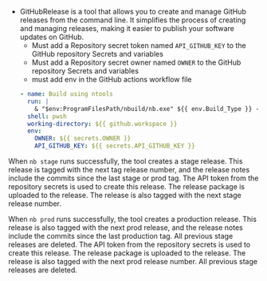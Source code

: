 - GitHubRelease is a tool that allows you to create and manage GitHub releases from the command line. It simplifies the process of creating and managing releases, making it easier to publish your software updates on GitHub.
    - Must add a Repository secret token named `API_GITHUB_KEY` to the GitHub repository Secrets and variables
    - Must add a Repository secret owner named `OWNER` to the GitHub repository Secrets and variables
    - must add env in the GitHub actions workflow file
    ```yml
    - name: Build using ntools
      run: |
        & "$env:ProgramFilesPath/nbuild/nb.exe" ${{ env.Build_Type }} -v ${{ env.Enable_Logging }}
      shell: pwsh
      working-directory: ${{ github.workspace }}
      env:
        OWNER: ${{ secrets.OWNER }}
        API_GITHUB_KEY: ${{ secrets.API_GITHUB_KEY }}
    ```

When `nb stage` runs successfully, the tool creates a stage release. This release is tagged with the next tag release number, and the release notes include the commits since the last stage or prod tag. The API token from the repository secrets is used to create this release.  The release package is uploaded to the release. The release is also tagged with the next stage release number.

When `nb prod` runs successfully, the tool creates a production release. This release is also tagged with the next prod release, and the release notes include the commits since the last production tag. All previous stage releases are deleted. The API token from the repository secrets is used to create this release. The release package is uploaded to the release. The release is also tagged with the next prod release number. All previous stage releases are deleted.
